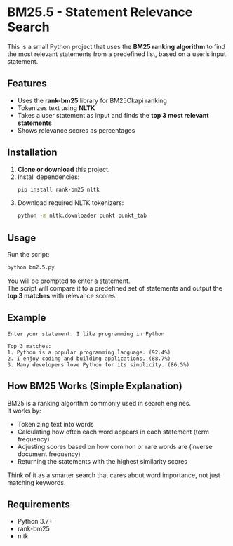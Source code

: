 # BM25.5 - Statement Relevance Search

This is a small Python project that uses the **BM25 ranking algorithm** to find the most relevant statements from a predefined list, based on a user’s input statement.

## Features
- Uses the **rank-bm25** library for BM25Okapi ranking
- Tokenizes text using **NLTK**
- Takes a user statement as input and finds the **top 3 most relevant statements**
- Shows relevance scores as percentages

## Installation

1. **Clone or download** this project.
2. Install dependencies:
   ```bash
   pip install rank-bm25 nltk
   ```
3. Download required NLTK tokenizers:
   ```bash
   python -m nltk.downloader punkt punkt_tab
   ```

## Usage

Run the script:
```bash
python bm2.5.py
```

You will be prompted to enter a statement.  
The script will compare it to a predefined set of statements and output the **top 3 matches** with relevance scores.

## Example
```
Enter your statement: I like programming in Python

Top 3 matches:
1. Python is a popular programming language. (92.4%)
2. I enjoy coding and building applications. (88.7%)
3. Many developers love Python for its simplicity. (86.5%)
```

## How BM25 Works (Simple Explanation)
BM25 is a ranking algorithm commonly used in search engines.  
It works by:
- Tokenizing text into words
- Calculating how often each word appears in each statement (term frequency)
- Adjusting scores based on how common or rare words are (inverse document frequency)
- Returning the statements with the highest similarity scores

Think of it as a smarter search that cares about word importance, not just matching keywords.

## Requirements
- Python 3.7+
- rank-bm25
- nltk

